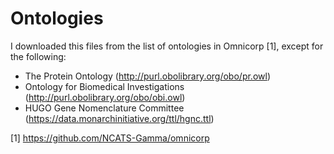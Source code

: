 # Ontologies

I downloaded this files from the list of ontologies in Omnicorp [1],
except for the following:
- The Protein Ontology (http://purl.obolibrary.org/obo/pr.owl)
- Ontology for Biomedical Investigations (http://purl.obolibrary.org/obo/obi.owl)
- HUGO Gene Nomenclature Committee (https://data.monarchinitiative.org/ttl/hgnc.ttl)

[1] https://github.com/NCATS-Gamma/omnicorp

